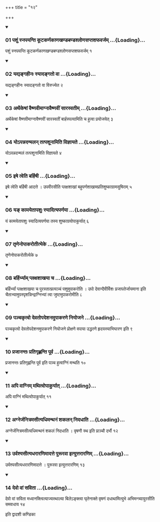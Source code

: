 +++
title = "१२"

+++

<div class="js_include" includetitle="true" newlevelforh1="3" unfilled="" url="/vedAH_yajuH/taittirIyam/sUtram/ApastambaH/shrautam/vishvAsa-prastutiH/07/12/01_pashuM_snapayanti_kUTakarNakANakhaNDabaNDashloNasaptashaphavarjam.md">
<details open><summary><h3>01 पशुं स्नपयन्ति कूटकर्णकाणखण्डबण्डश्लोणसप्तशफवर्जम् ...{Loading}...</h3></summary>

पशुं स्नपयन्ति कूटकर्णकाणखण्डबण्डश्लोणसप्तशफवर्जम् १
</details>
</div>


<div class="js_include" includetitle="true" newlevelforh1="3" unfilled="" url="/vedAH_yajuH/taittirIyam/sUtram/ApastambaH/shrautam/vishvAsa-prastutiH/07/12/02_yadyangahInaH_syAdangato_vA.md">
<details open><summary><h3>02 यद्यङ्गहीनः स्यादङ्गतो वा ...{Loading}...</h3></summary>

यद्यङ्गहीनः स्यादङ्गतो वा विरुज्येत २
</details>
</div>


<div class="js_include" includetitle="true" newlevelforh1="3" unfilled="" url="/vedAH_yajuH/taittirIyam/sUtram/ApastambaH/shrautam/vishvAsa-prastutiH/07/12/03_athaikeShAM_vaiShNavImAgnAvaiShNavIM_sArasvatIm.md">
<details open><summary><h3>03 अथैकेषां वैष्णवीमाग्नावैष्णवीं सारस्वतीम् ...{Loading}...</h3></summary>

अथैकेषां वैष्णवीमाग्नावैष्णवीं सारस्वतीं बार्हस्पत्यामिति च हुत्वा प्रयोजयेत् ३
</details>
</div>


<div class="js_include" includetitle="true" newlevelforh1="3" unfilled="" url="/vedAH_yajuH/taittirIyam/sUtram/ApastambaH/shrautam/vishvAsa-prastutiH/07/12/04_yo-pannadanmalan_tatpashUnAmiti_vijnAyate.md">
<details open><summary><h3>04 योऽपन्नदन्मलन् तत्पशूनामिति विज्ञायते ...{Loading}...</h3></summary>

योऽपन्नदन्मलं तत्पशूनामिति विज्ञायते ४
</details>
</div>


<div class="js_include" includetitle="true" newlevelforh1="3" unfilled="" url="/vedAH_yajuH/taittirIyam/sUtram/ApastambaH/shrautam/vishvAsa-prastutiH/07/12/05_iShe_tveti_barhiShI.md">
<details open><summary><h3>05 इषे त्वेति बर्हिषी ...{Loading}...</h3></summary>

इषे त्वेति बर्हिषी आदत्ते । उपवीरसीति प्लक्षशाखां बहुपर्णशाखामप्रतिशुष्काग्रामसुषिराम् ५
</details>
</div>


<div class="js_include" includetitle="true" newlevelforh1="3" unfilled="" url="/vedAH_yajuH/taittirIyam/sUtram/ApastambaH/shrautam/vishvAsa-prastutiH/07/12/06_ya~N_kAmayetApashuH_syAdityaparNayA.md">
<details open><summary><h3>06 यङ् कामयेतापशुः स्यादित्यपर्णया ...{Loading}...</h3></summary>

यं कामयेतापशुः स्यादित्यपर्णया तस्य शुष्काग्रयोपाकुर्यात् ६
</details>
</div>


<div class="js_include" includetitle="true" newlevelforh1="3" unfilled="" url="/vedAH_yajuH/taittirIyam/sUtram/ApastambaH/shrautam/vishvAsa-prastutiH/07/12/07_tRNenopAkarotItyeke.md">
<details open><summary><h3>07 तृणेनोपाकरोतीत्येके ...{Loading}...</h3></summary>

तृणेनोपाकरोतीत्येके ७
</details>
</div>


<div class="js_include" includetitle="true" newlevelforh1="3" unfilled="" url="/vedAH_yajuH/taittirIyam/sUtram/ApastambaH/shrautam/vishvAsa-prastutiH/07/12/08_barhirbhyAm_plaxashAkhayA_cha.md">
<details open><summary><h3>08 बर्हिर्भ्याम् प्लक्षशाखया च ...{Loading}...</h3></summary>

बर्हिर्भ्यां प्लक्षशाखया च पुरस्तात्प्रत्यञ्चं पशुमुपाकरोति । उपो देवान्दैवीर्विशः प्रजापतेर्जायमाना इति चैताभ्यामुपस्पृशन्निन्द्राग्निभ्यां त्वा जुष्टमुपाकरोमीति ८
</details>
</div>


<div class="js_include" includetitle="true" newlevelforh1="3" unfilled="" url="/vedAH_yajuH/taittirIyam/sUtram/ApastambaH/shrautam/vishvAsa-prastutiH/07/12/09_panchakRtvo_devatopadeshanamupAkaraNe_niyojane.md">
<details open><summary><h3>09 पञ्चकृत्वो देवतोपदेशनमुपाकरणे नियोजने ...{Loading}...</h3></summary>

पञ्चकृत्वो देवतोपदेशनमुपाकरणे नियोजने प्रोक्षणे वपाया उद्धरणे हृदयस्याभिघारण इति ९
</details>
</div>


<div class="js_include" includetitle="true" newlevelforh1="3" unfilled="" url="/vedAH_yajuH/taittirIyam/sUtram/ApastambaH/shrautam/vishvAsa-prastutiH/07/12/10_prajAnantaH_pratigRhNanti_pUrva.md">
<details open><summary><h3>10 प्रजानन्तः प्रतिगृह्णन्ति पूर्व ...{Loading}...</h3></summary>

प्रजानन्तः प्रतिगृह्णन्ति पूर्व इति पञ्च हुत्वाग्निं मन्थति १०
</details>
</div>


<div class="js_include" includetitle="true" newlevelforh1="3" unfilled="" url="/vedAH_yajuH/taittirIyam/sUtram/ApastambaH/shrautam/vishvAsa-prastutiH/07/12/11_api_vAgnim_mathitvopAkuryAt.md">
<details open><summary><h3>11 अपि वाग्निम् मथित्वोपाकुर्यात् ...{Loading}...</h3></summary>

अपि वाग्निं मथित्वोपाकुर्यात् ११
</details>
</div>


<div class="js_include" includetitle="true" newlevelforh1="3" unfilled="" url="/vedAH_yajuH/taittirIyam/sUtram/ApastambaH/shrautam/vishvAsa-prastutiH/07/12/12_agnerjanitramasItyadhimanthanaM_shakalan_nidadhAti.md">
<details open><summary><h3>12 अग्नेर्जनित्रमसीत्यधिमन्थनं शकलन् निदधाति ...{Loading}...</h3></summary>

अग्नेर्जनित्रमसीत्यधिमन्थनं शकलं निदधाति । वृषणौ स्थ इति प्राञ्चौ दर्भौ १२
</details>
</div>


<div class="js_include" includetitle="true" newlevelforh1="3" unfilled="" url="/vedAH_yajuH/taittirIyam/sUtram/ApastambaH/shrautam/vishvAsa-prastutiH/07/12/13_urvashyasItyadharAraNimAdatte_purUravA_ityuttarAraNim.md">
<details open><summary><h3>13 उर्वश्यसीत्यधरारणिमादत्ते पुरूरवा इत्युत्तरारणिम् ...{Loading}...</h3></summary>

उर्वश्यसीत्यधरारणिमादत्ते । पुरूरवा इत्युत्तरारणिम् १३
</details>
</div>


<div class="js_include" includetitle="true" newlevelforh1="3" unfilled="" url="/vedAH_yajuH/taittirIyam/sUtram/ApastambaH/shrautam/vishvAsa-prastutiH/07/12/14_devo_vAM_savitA.md">
<details open><summary><h3>14 देवो वां सविता ...{Loading}...</h3></summary>

देवो वां सविता मध्वानक्त्वित्याज्यस्थाल्या बिलेऽङ्क्त्वा घृतेनाक्ते वृषणं दधाथामित्युभे अभिमन्त्र्यायुरसीति समवधाय १४
</details>
</div>



  
इति द्वादशी कण्डिका 

